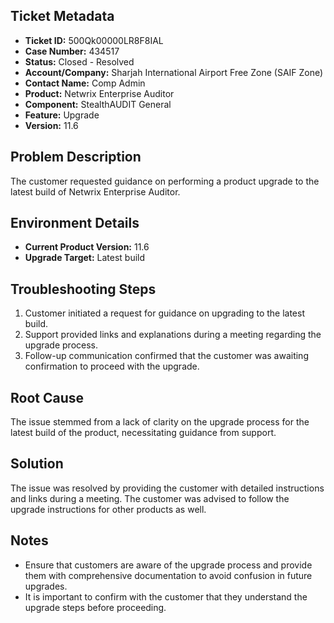 ## Ticket Metadata
- **Ticket ID:** 500Qk00000LR8F8IAL
- **Case Number:** 434517
- **Status:** Closed - Resolved
- **Account/Company:** Sharjah International Airport Free Zone (SAIF Zone)
- **Contact Name:** Comp Admin
- **Product:** Netwrix Enterprise Auditor
- **Component:** StealthAUDIT General
- **Feature:** Upgrade
- **Version:** 11.6

## Problem Description
The customer requested guidance on performing a product upgrade to the latest build of Netwrix Enterprise Auditor.

## Environment Details
- **Current Product Version:** 11.6
- **Upgrade Target:** Latest build

## Troubleshooting Steps
1. Customer initiated a request for guidance on upgrading to the latest build.
2. Support provided links and explanations during a meeting regarding the upgrade process.
3. Follow-up communication confirmed that the customer was awaiting confirmation to proceed with the upgrade.

## Root Cause
The issue stemmed from a lack of clarity on the upgrade process for the latest build of the product, necessitating guidance from support.

## Solution
The issue was resolved by providing the customer with detailed instructions and links during a meeting. The customer was advised to follow the upgrade instructions for other products as well.

## Notes
- Ensure that customers are aware of the upgrade process and provide them with comprehensive documentation to avoid confusion in future upgrades.
- It is important to confirm with the customer that they understand the upgrade steps before proceeding.